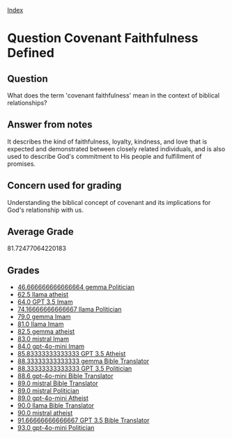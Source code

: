 
[Index](../../index.md)
# Question Covenant Faithfulness Defined
## Question
What does the term 'covenant faithfulness' mean in the context of biblical relationships?

## Answer from notes
It describes the kind of faithfulness, loyalty, kindness, and love that is expected and demonstrated between closely related individuals, and is also used to describe God's commitment to His people and fulfillment of promises.

## Concern used for grading
Understanding the biblical concept of covenant and its implications for God's relationship with us.

## Average Grade
81.72477064220183

## Grades
 * [46.666666666666664 gemma Politician](../answers/gemma_Politician/Covenant_Faithfulness_Defined.md)
 * [62.5 llama atheist](../answers/llama_atheist/Covenant_Faithfulness_Defined.md)
 * [64.0 GPT 3.5 Imam](../answers/GPT_3.5_Imam/Covenant_Faithfulness_Defined.md)
 * [74.16666666666667 llama Politician](../answers/llama_Politician/Covenant_Faithfulness_Defined.md)
 * [79.0 gemma Imam](../answers/gemma_Imam/Covenant_Faithfulness_Defined.md)
 * [81.0 llama Imam](../answers/llama_Imam/Covenant_Faithfulness_Defined.md)
 * [82.5 gemma atheist](../answers/gemma_atheist/Covenant_Faithfulness_Defined.md)
 * [83.0 mistral Imam](../answers/mistral_Imam/Covenant_Faithfulness_Defined.md)
 * [84.0 gpt-4o-mini Imam](../answers/gpt-4o-mini_Imam/Covenant_Faithfulness_Defined.md)
 * [85.83333333333333 GPT 3.5 Atheist](../answers/GPT_3.5_Atheist/Covenant_Faithfulness_Defined.md)
 * [88.33333333333333 gemma Bible Translator](../answers/gemma_Bible_Translator/Covenant_Faithfulness_Defined.md)
 * [88.33333333333333 GPT 3.5 Politician](../answers/GPT_3.5_Politician/Covenant_Faithfulness_Defined.md)
 * [88.6 gpt-4o-mini Bible Translator](../answers/gpt-4o-mini_Bible_Translator/Covenant_Faithfulness_Defined.md)
 * [89.0 mistral Bible Translator](../answers/mistral_Bible_Translator/Covenant_Faithfulness_Defined.md)
 * [89.0 mistral Politician](../answers/mistral_Politician/Covenant_Faithfulness_Defined.md)
 * [89.0 gpt-4o-mini Atheist](../answers/gpt-4o-mini_Atheist/Covenant_Faithfulness_Defined.md)
 * [90.0 llama Bible Translator](../answers/llama_Bible_Translator/Covenant_Faithfulness_Defined.md)
 * [90.0 mistral atheist](../answers/mistral_atheist/Covenant_Faithfulness_Defined.md)
 * [91.66666666666667 GPT 3.5 Bible Translator](../answers/GPT_3.5_Bible_Translator/Covenant_Faithfulness_Defined.md)
 * [93.0 gpt-4o-mini Politician](../answers/gpt-4o-mini_Politician/Covenant_Faithfulness_Defined.md)
